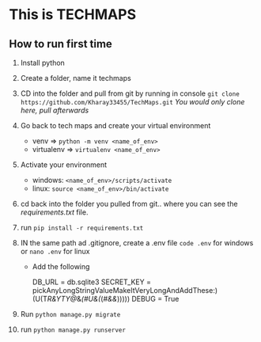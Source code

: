 #   This is TECHMAPS

## How to run first time

1.  Install python

2.  Create a folder, name it techmaps

2.  CD into the folder and pull from git by running in console `git clone https://github.com/Kharay33455/TechMaps.git` *You would only clone here, pull afterwards*

3.  Go back to tech maps and create your virtual environment 
    *  venv =>    `python -m venv <name_of_env>`
    *  virtualenv => `virtualenv <name_of_env>`

4. Activate your environment
    *   windows: `<name_of_env>/scripts/activate`
    *   linux:  `source <name_of_env>/bin/activate`

5.  cd back into the folder you pulled from git.. where you can see the *requirements.txt* file.

6.  run `pip install -r requirements.txt`

7.  IN the same path ad .gitignore, create a .env file `code .env` for windows or `nano .env` for linux
    *   Add the following <br/>

        DB_URL = db.sqlite3
        SECRET_KEY =   pickAnyLongStringValueMakeItVeryLongAndAddThese:)(U(T*R&YTY@*&*(#U&(*(*#&&*)))))
        DEBUG = True

7.  Run `python manage.py migrate`

8.  run `python manage.py runserver`


